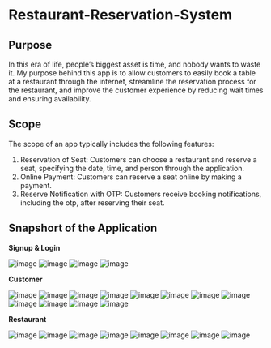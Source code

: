 # Restaurant-Reservation-System

## Purpose
In this era of life, people’s biggest asset is time, and nobody wants to waste it. My purpose behind this app is to allow customers to easily book a table at a restaurant through the internet, streamline the reservation process for the restaurant, and improve the customer experience by reducing wait times and ensuring availability.

## Scope
The scope of an app typically includes the following features:
1.	Reservation of Seat: Customers can choose a restaurant and reserve a seat, specifying the date, time, and person through the application.
2.	Online Payment: Customers can reserve a seat online by making a payment.
3.	Reserve Notification with OTP: Customers receive booking notifications, including the otp, after reserving their seat. 

## Snapshort of the Application
**Signup & Login**

![image](https://github.com/NikunjSonigara/Restaurant-Reservation-System/assets/106422654/0d02dea7-b16d-4611-a2bb-c7577a309034)
![image](https://github.com/NikunjSonigara/Restaurant-Reservation-System/assets/106422654/3f406b48-d77d-4876-92ac-27f4136fd665)
![image](https://github.com/NikunjSonigara/Restaurant-Reservation-System/assets/106422654/218c06f8-da93-45a2-bbf2-a69e01144bee)
![image](https://github.com/NikunjSonigara/Restaurant-Reservation-System/assets/106422654/20c767d1-2213-4b33-81b7-f757e228de8b)

**Customer** 

![image](https://github.com/NikunjSonigara/Restaurant-Reservation-System/assets/106422654/c6cd4c8d-56c0-4632-824b-81ef98b7a6af)
![image](https://github.com/NikunjSonigara/Restaurant-Reservation-System/assets/106422654/cf331164-f5c3-4032-a1af-791aec8d7dc9)
![image](https://github.com/NikunjSonigara/Restaurant-Reservation-System/assets/106422654/96775163-203b-41f3-9ec6-c80e9008e6b7)
![image](https://github.com/NikunjSonigara/Restaurant-Reservation-System/assets/106422654/eda52743-4c7b-455c-8e49-f5e646e889ad)
![image](https://github.com/NikunjSonigara/Restaurant-Reservation-System/assets/106422654/bd5d1d1e-3fa9-4838-8b7a-00fa77c54c14)
![image](https://github.com/NikunjSonigara/Restaurant-Reservation-System/assets/106422654/887aa669-fc12-4fb3-b3a1-516f7f611707)
![image](https://github.com/NikunjSonigara/Restaurant-Reservation-System/assets/106422654/96b47c83-e15c-4c84-ab18-80a887cd8f00)
![image](https://github.com/NikunjSonigara/Restaurant-Reservation-System/assets/106422654/0391e481-fff1-43e5-905f-f588d49ad6c1)
![image](https://github.com/NikunjSonigara/Restaurant-Reservation-System/assets/106422654/1a0023cb-be2a-423e-8067-8ae6019d5d5b)
![image](https://github.com/NikunjSonigara/Restaurant-Reservation-System/assets/106422654/bfd15381-fa6f-4925-8389-3bf806197f41)
![image](https://github.com/NikunjSonigara/Restaurant-Reservation-System/assets/106422654/0e8e4842-b4d4-4c1b-bf43-afa6a2a50d11)
![image](https://github.com/NikunjSonigara/Restaurant-Reservation-System/assets/106422654/3ca988fd-8564-4590-8f28-d99c77111667)

**Restaurant**

![image](https://github.com/NikunjSonigara/Restaurant-Reservation-System/assets/106422654/40228da8-f39e-4367-a004-4f9f000b5ccc)
![image](https://github.com/NikunjSonigara/Restaurant-Reservation-System/assets/106422654/fb3271f9-a884-42fd-8079-2b74944c8fbb)
![image](https://github.com/NikunjSonigara/Restaurant-Reservation-System/assets/106422654/a115569f-405c-4f8b-b432-0c44921a52a1)
![image](https://github.com/NikunjSonigara/Restaurant-Reservation-System/assets/106422654/0d60fabe-c81a-4778-826e-2dc062b8db65)
![image](https://github.com/NikunjSonigara/Restaurant-Reservation-System/assets/106422654/7a77bf4b-b83e-4c98-904f-44dffcc5c4bb)
![image](https://github.com/NikunjSonigara/Restaurant-Reservation-System/assets/106422654/e422857b-ecd8-4809-a283-68b98946117a)
![image](https://github.com/NikunjSonigara/Restaurant-Reservation-System/assets/106422654/440011a0-a84a-43e6-bb26-5c7bacfc043c)
![image](https://github.com/NikunjSonigara/Restaurant-Reservation-System/assets/106422654/72af4b7c-0f83-4428-adc7-1a28e9b2e89e)


